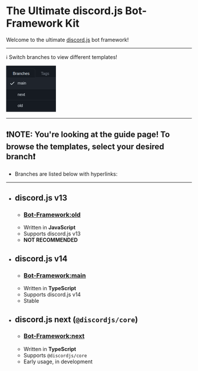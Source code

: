 # The Ultimate discord.js Bot-Framework Kit

Welcome to the ultimate [discord.js](https://discord.js.org) bot framework!

---

ℹ️ Switch branches to view different templates!

![](/image.png)

---

## ❗️NOTE: You're looking at the guide page! To browse the templates, select your desired branch❗️

-   Branches are listed below with hyperlinks:

---

-   ## discord.js v13

    -   ### [Bot-Framework:old](https://github.com/Dqrshan/Bot-Framework/tree/old)
    -   Written in **JavaScript**
    -   Supports discord.js v13
    -   **NOT RECOMMENDED**

-   ## discord.js v14

    -   ### [Bot-Framework:main](https://github.com/Dqrshan/Bot-Framework/tree/main)
    -   Written in **TypeScript**
    -   Supports discord.js v14
    -   Stable

-   ## discord.js next (`@discordjs/core`)
    -   ### [Bot-Framework:next](https://github.com/Dqrshan/Bot-Framework/tree/next)
    -   Written in **TypeScript**
    -   Supports `@discordjs/core`
    -   Early usage, in development
